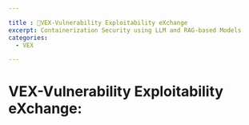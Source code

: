 ```yaml
---

title : 🎯VEX-Vulnerability Exploitability eXchange
excerpt: Containerization Security using LLM and RAG-based Models
categories:
  - VEX

---
```


# VEX-Vulnerability Exploitability eXchange:








